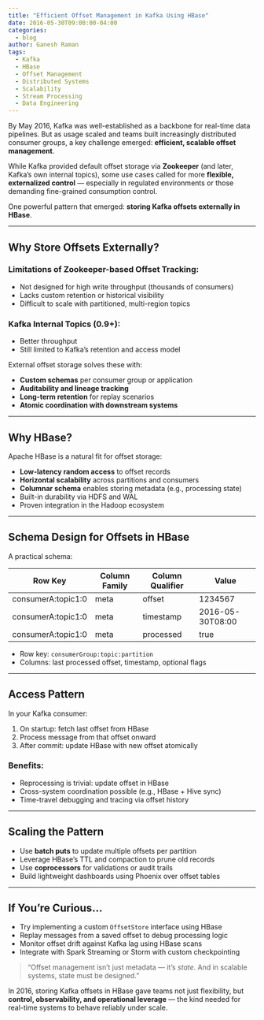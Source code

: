 ```yaml
---
title: "Efficient Offset Management in Kafka Using HBase"
date: 2016-05-30T09:00:00-04:00
categories:
  - blog
author: Ganesh Raman
tags:
  - Kafka
  - HBase
  - Offset Management
  - Distributed Systems
  - Scalability
  - Stream Processing
  - Data Engineering
---
```


By May 2016, Kafka was well-established as a backbone for real-time data pipelines. But as usage scaled and teams built increasingly distributed consumer groups, a key challenge emerged: **efficient, scalable offset management**.

While Kafka provided default offset storage via **Zookeeper** (and later, Kafka’s own internal topics), some use cases called for more **flexible, externalized control** — especially in regulated environments or those demanding fine-grained consumption control.

One powerful pattern that emerged: **storing Kafka offsets externally in HBase**.

---

## Why Store Offsets Externally?

### Limitations of Zookeeper-based Offset Tracking:
- Not designed for high write throughput (thousands of consumers)
- Lacks custom retention or historical visibility
- Difficult to scale with partitioned, multi-region topics

### Kafka Internal Topics (0.9+):
- Better throughput
- Still limited to Kafka’s retention and access model

External offset storage solves these with:

- **Custom schemas** per consumer group or application
- **Auditability and lineage tracking**
- **Long-term retention** for replay scenarios
- **Atomic coordination with downstream systems**

---

## Why HBase?

Apache HBase is a natural fit for offset storage:

- **Low-latency random access** to offset records
- **Horizontal scalability** across partitions and consumers
- **Columnar schema** enables storing metadata (e.g., processing state)
- Built-in durability via HDFS and WAL
- Proven integration in the Hadoop ecosystem

---

## Schema Design for Offsets in HBase

A practical schema:

| Row Key                | Column Family | Column Qualifier | Value            |
|------------------------|---------------|------------------|------------------|
| consumerA:topic1:0     | meta          | offset           | 1234567          |
| consumerA:topic1:0     | meta          | timestamp        | 2016-05-30T08:00 |
| consumerA:topic1:0     | meta          | processed        | true             |

- Row key: `consumerGroup:topic:partition`
- Columns: last processed offset, timestamp, optional flags

---

## Access Pattern

In your Kafka consumer:

1. On startup: fetch last offset from HBase
2. Process message from that offset onward
3. After commit: update HBase with new offset atomically

### Benefits:
- Reprocessing is trivial: update offset in HBase
- Cross-system coordination possible (e.g., HBase + Hive sync)
- Time-travel debugging and tracing via offset history

---

## Scaling the Pattern

- Use **batch puts** to update multiple offsets per partition
- Leverage HBase’s TTL and compaction to prune old records
- Use **coprocessors** for validations or audit trails
- Build lightweight dashboards using Phoenix over offset tables

---

## If You’re Curious…

- Try implementing a custom `OffsetStore` interface using HBase
- Replay messages from a saved offset to debug processing logic
- Monitor offset drift against Kafka lag using HBase scans
- Integrate with Spark Streaming or Storm with custom checkpointing

> “Offset management isn’t just metadata — it’s *state*. And in scalable systems, state must be designed.”

In 2016, storing Kafka offsets in HBase gave teams not just flexibility, but **control, observability, and operational leverage** — the kind needed for real-time systems to behave reliably under scale.

